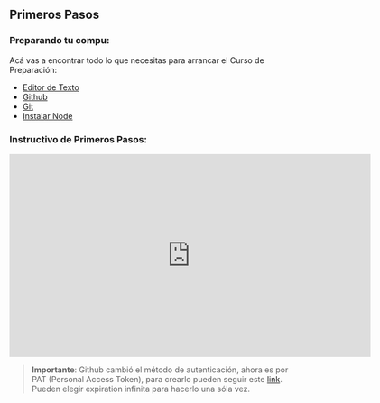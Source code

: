 ## Primeros Pasos

### Preparando tu compu:

Acá vas a encontrar todo lo que necesitas para arrancar el Curso de Preparación:

- [Editor de Texto](./editorTexto.md)
- [Github](./github.md)
- [Git](./git.md)
- [Instalar Node](./node.md)

### Instructivo de Primeros Pasos:

<iframe src="https://player.vimeo.com/video/638636752" width="640" height="360" frameborder="0" allow="autoplay; fullscreen" allowfullscreen></iframe>

> **Importante**: Github cambió el método de autenticación, ahora es por PAT (Personal Access Token), para crearlo pueden seguir este [link](https://docs.github.com/es/authentication/keeping-your-account-and-data-secure/creating-a-personal-access-token). Pueden elegir expiration infinita para hacerlo una sóla vez.
